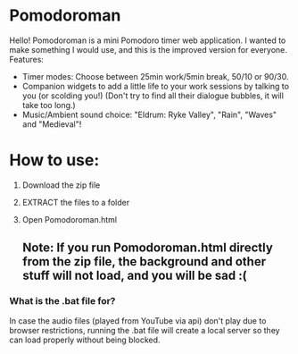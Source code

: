 # Pomodoroman
Hello! Pomodoroman is a mini Pomodoro timer web application. I wanted to make something I would use, and this is the improved version for everyone.
Features: 
  * Timer modes: Choose between 25min work/5min break, 50/10 or 90/30.
  * Companion widgets to add a little life to your work sessions by talking to you (or scolding you!)
    (Don't try to find all their dialogue bubbles, it will take too long.)
  * Music/Ambient sound choice: "Eldrum: Ryke Valley", "Rain", "Waves" and "Medieval"!

# How to use:
1) Download the zip file
2) EXTRACT the files to a folder
3) Open Pomodoroman.html
   
   ## Note: If you run Pomodoroman.html directly from the zip file, the background and other stuff will not load, and you will be sad :(




### What is the .bat file for?
In case the audio files (played from YouTube via api) don't play due to browser restrictions, running the .bat file will create a local server so they can load properly without being blocked.
